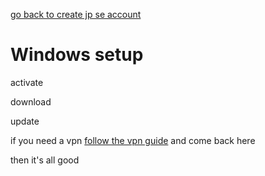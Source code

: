 [go back to create jp se account](README?id=next-step)

# Windows setup

activate

download

update

if you need a vpn <a href="/#/vpn" target="_blank">follow the vpn guide</a> and come back here

then it's all good